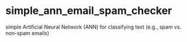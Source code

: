 # simple_ann_email_spam_checker
simple Artificial Neural Network (ANN) for classifying text (e.g., spam vs. non-spam emails)
